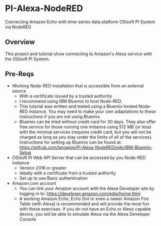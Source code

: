 # PI-Alexa-NodeRED
Connecting Amazon Echo with time-series data platform OSIsoft PI System via NodeRED

## Overview
This project and tutorial show connecting to Amazon's Alexa service with the OSIsoft PI System.

## Pre-Reqs
* Working Node-RED installation that is accessible from an external source
     * With a certificate issued by a trusted authority
     * I recommend using IBM Bluemix to host Node-RED.
     * This tutorial was written and tested using a Bluemix hosted Node-RED instance.  You may need to make your own adaptations to these instructions if you are not using Bluemix.
     * Bluemix can be tried without credit card for 30 days.  They also offer free service for those running one instance using 512 MB (or less) with the minimal services (requires credit card, but you will not be charged as long as you stay under the limits of all of the services). Instructions for setting up Bluemix can be found at: https://github.com/langanjp/PI-Alexa-NodeRED/wiki/IBM-Bluemix-Setup
* OSIsoft PI Web API Server that can be accessed by you Node-RED instance
     * Version 2016 or greater
     * Ideally with a certificate from a trusted authority
     * Set up to use Basic authentication
* Amazon.com account
     * You can link your Amazon account with the Alexa Developer site by logging in to: https://developer.amazon.com/edw/home.html 
     * A working Amazon Echo, Echo Dot or even a newer Amazon Fire Table (with Alexa) is recommended and will provide the most fun with these exercises.  If you do not have an Echo or Alexa capable device, you will be able to simulate Alexa via the Alexa Developer Console
